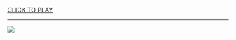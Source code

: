 
<a href="https://premium76.site?title=the_binding_of_isaac_game_unblocked&ref=13M">CLICK TO PLAY</a></h3>
<hr>

<a href="https://premium76.site?title=the_binding_of_isaac_game_unblocked&ref=13M"><img src="https://clearcache.store/games.png"></a>


